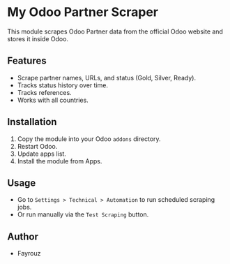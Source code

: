 # My Odoo Partner Scraper

This module scrapes Odoo Partner data from the official Odoo website and stores it inside Odoo.

## Features
- Scrape partner names, URLs, and status (Gold, Silver, Ready).
- Tracks status history over time.
- Tracks references.
- Works with all countries.

## Installation
1. Copy the module into your Odoo `addons` directory.
2. Restart Odoo.
3. Update apps list.
4. Install the module from Apps.

## Usage
- Go to `Settings > Technical > Automation` to run scheduled scraping jobs.
- Or run manually via the `Test Scraping` button.

## Author
- Fayrouz
